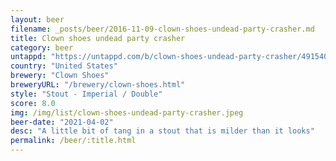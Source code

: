 ```yaml
---
layout: beer
filename: _posts/beer/2016-11-09-clown-shoes-undead-party-crasher.md
title: Clown shoes undead party crasher
category: beer
untappd: "https://untappd.com/b/clown-shoes-undead-party-crasher/491540"
country: "United States"
brewery: "Clown Shoes"
breweryURL: "/brewery/clown-shoes.html"
style: "Stout - Imperial / Double"
score: 8.0
img: /img/list/clown-shoes-undead-party-crasher.jpeg
beer-date: "2021-04-02"
desc: "A little bit of tang in a stout that is milder than it looks"
permalink: /beer/:title.html
---
```

